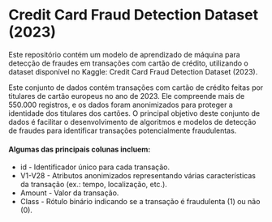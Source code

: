 # Credit Card Fraud Detection Dataset (2023)
Este repositório contém um modelo de aprendizado de máquina para detecção de fraudes em transações com cartão de crédito, utilizando o dataset disponível no Kaggle:
Credit Card Fraud Detection Dataset (2023).

Este conjunto de dados contém transações com cartão de crédito feitas por titulares de cartão europeus no ano de 2023. Ele compreende mais de 550.000 registros, e os dados foram anonimizados para proteger a identidade dos titulares dos cartões. O principal objetivo deste conjunto de dados é facilitar o desenvolvimento de algoritmos e modelos de detecção de fraudes para identificar transações potencialmente fraudulentas.

#### Algumas das principais colunas incluem:
- id - Identificador único para cada transação.
- V1-V28 - Atributos anonimizados representando várias características da transação (ex.: tempo, localização, etc.).
- Amount - Valor da transação.
- Class - Rótulo binário indicando se a transação é fraudulenta (1) ou não (0).
